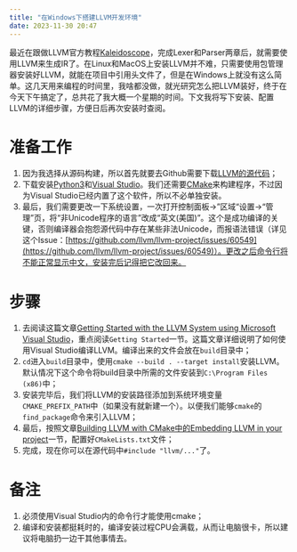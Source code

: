 ```yaml
---
title: "在Windows下搭建LLVM开发环境"
date: 2023-11-30 20:47
---
```


最近在跟做LLVM官方教程[Kaleidoscope](https://llvm.org/docs/tutorial/)，完成Lexer和Parser两章后，就需要使用LLVM来生成IR了。在Linux和MacOS上安装LLVM并不难，只需要使用包管理器安装好LLVM，就能在项目中引用头文件了，但是在Windows上就没有这么简单。这几天用来编程的时间里，我啥都没做，就光研究怎么把LLVM装好，终于在今天下午搞定了，总共花了我大概一个星期的时间。下文我将写下安装、配置LLVM的详细步骤，方便日后再次安装时查阅。

# 准备工作

1. 因为我选择从源码构建，所以首先就要去Github需要下载[LLVM的源代码](https://github.com/llvm/llvm-project)；
2. 下载安装[Python3](https://www.python.org/downloads/)和[Visual Studio](https://visualstudio.microsoft.com/)。我们还需要[CMake](https://cmake.org/)来构建程序，不过因为Visual Studio已经内置了这个软件，所以不必单独安装。
3. 最后，我们需要更改一下系统设置，一次打开控制面板→”区域“设置→“管理”页，将“非Unicode程序的语言”改成“英文(美国)”。这个是成功编译的关键，否则编译器会抱怨源代码中存在某些非法Unicode，而报语法错误（详见这个Issue：[https://github.com/llvm/llvm-project/issues/60549](https://github.com/llvm/llvm-project/issues/60549)）。更改之后命令行将不能正常显示中文，安装完后记得把它改回来。

# 步骤

1. 去阅读这篇文章[Getting Started with the LLVM System using Microsoft Visual Studio](https://llvm.org/docs/GettingStartedVS.html)，重点阅读`Getting Started`一节。这篇文章详细说明了如何使用Visual Studio编译LLVM。编译出来的文件会放在`build`目录中；
2. `cd`进入`build`目录中，使用`cmake --build . --target install`安装LLVM。默认情况下这个命令将build目录中所需的文件安装到`C:\Program Files (x86)`中；
3. 安装完毕后，我们将LLVM的安装路径添加到系统环境变量`CMAKE_PREFIX_PATH`中（如果没有就新建一个）。以便我们能够`cmake`的`find_package`命令来引入LLVM；
4. 最后，按照文章[Building LLVM with CMake中的Embedding LLVM in your project](https://llvm.org/docs/CMake.html#embedding-llvm-in-your-project)一节，配置好`CMakeLists.txt`文件；
5. 完成，现在你可以在源代码中`#include "llvm/..."`了。

# 备注

1. 必须使用Visual Studio内的命令行才能使用cmake；
2. 编译和安装都挺耗时的，编译安装过程CPU会满载，从而让电脑很卡，所以建议将电脑扔一边干其他事情去。